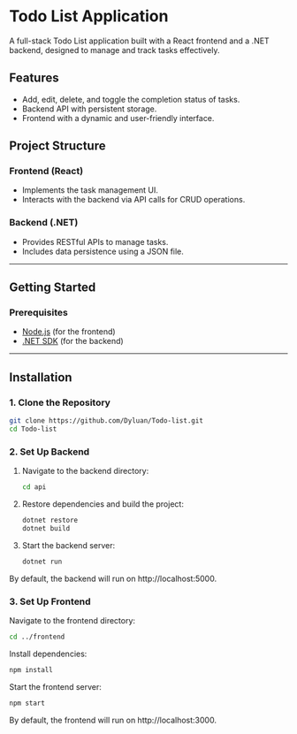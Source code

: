 # Todo List Application

A full-stack Todo List application built with a React frontend and a .NET backend, designed to manage and track tasks effectively.

## Features

- Add, edit, delete, and toggle the completion status of tasks.
- Backend API with persistent storage.
- Frontend with a dynamic and user-friendly interface.

## Project Structure

### Frontend (React)

- Implements the task management UI.
- Interacts with the backend via API calls for CRUD operations.

### Backend (.NET)

- Provides RESTful APIs to manage tasks.
- Includes data persistence using a JSON file.

---

## Getting Started

### Prerequisites

- [Node.js](https://nodejs.org/) (for the frontend)
- [.NET SDK](https://dotnet.microsoft.com/download) (for the backend)

---

## Installation

### 1. Clone the Repository

```bash
git clone https://github.com/Dyluan/Todo-list.git
cd Todo-list
```

### 2. Set Up Backend

1. Navigate to the backend directory:
   ```bash
   cd api
   ```
2. Restore dependencies and build the project:
   ```bash
   dotnet restore
   dotnet build
   ```
3. Start the backend server:
   ```bash
   dotnet run
   ```
By default, the backend will run on http://localhost:5000.

### 3. Set Up Frontend

Navigate to the frontend directory:
   ```bash
   cd ../frontend
   ```
   Install dependencies:
   ```bash
   npm install
   ```
   Start the frontend server:
   ```bash
   npm start
   ```
By default, the frontend will run on http://localhost:3000.
